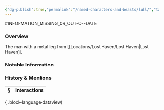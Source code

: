 ```yaml
---
{"dg-publish":true,"permalink":"/named-characters-and-beasts/lull/","tags":["NPC"],"updated":"2025-07-30T10:11:41.956+01:00"}
---
```


#INFORMATION_MISSING_OR_OUT-OF-DATE 
### Overview
The man with a metal leg from [[Locations/Lost Haven/Lost Haven\|Lost Haven]].

### Notable Information


### History & Mentions
| § | Interactions |
| - | ------------ |

{ .block-language-dataview}
